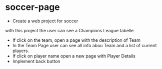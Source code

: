 # soccer-page

- Create a web project for soccer

with this project the user can see a Champions League tabelle

- If click on the team, open a page with the description of Team
- In the Team Page user can see all info abou Team and a list of current players.
- If click on player name open a new page with Player Details
- Implement back button


